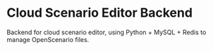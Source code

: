# Cloud Scenario Editor Backend

Backend for cloud scenario editor, using Python + MySQL + Redis to manage OpenScenario files.